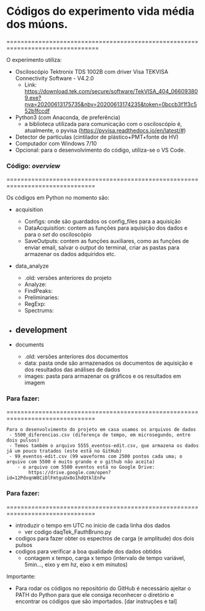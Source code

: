 # Códigos do experimento vida média dos múons.
================================================================================
  
O experimento utiliza:
 - Osciloscópio Tektronix TDS 1002B com driver Visa TEKVISA Connectivity Software - V4.2.0
	- Link: https://download.tek.com/secure/software/TekVISA_404_066093809.exe?nva=20200613175735&nbv=20200613174235&token=0bccb3f1f3c552b1fccdf
 - Python3 (com Anaconda, de preferência)
 	- a biblioteca utilizada para comunicação com o osciloscópio é, atualmente, o pyvisa (https://pyvisa.readthedocs.io/en/latest/#)
 - Detector de particulas (cintilador de plástico+PMT+fonte de HV)
 - Computador com Windows 7/10 
 - Opcional: para o desenvolvimento do código, utiliza-se o VS Code. 


### Código: _overview_ 
===============================================================================

Os códigos em Python no momento são:

 - acquisition
 	- Configs: onde são guardados os config_files para a aquisição
 	- DataAcquisition: contem as funções para aquisição dos dados e para o _set_ do osciloscópio
 	- SaveOutputs: contem as funções auxiliares, como as funções de enviar email, salvar o _output_ do terminal, criar as pastas para armazenar os dados adquiridos etc.

 - data_analyze
 	- .old: versões anteriores do projeto
 	- Analyze: 
 	- FindPeaks:   
 	- Preliminaries: 
 	- RegExp: 
 	- Spectrums: 
	
 - development
 	-
	
 - documents
 	- .old: versões anteriores dos documentos
 	- data: pasta onde são armazenados os documentos de aquisição e dos resultados das análises de dados
 	- images: pasta para armazenar os gráficos e os resultados em imagem



### Para fazer:
===============================================================================

	Para o desenvolvimento do projeto em casa usamos os arquivos de dados
	 - 5500_diferencias.csv (diferença de tempo, em microsegundo, entre dois pulsos)
	 - Temos também o arquivo 5555_eventos-edit.csv, que armazena os dados já um pouco tratados (este está no GitHub)
	 - 99_eventos-edit.csv (99 waveforms com 2500 pontos cada uma; o arquivo com 5500 é muito grande e o github não aceita)
	    - o arquivo com 5500 eventos está no Google Drive: 
	    	https://drive.google.com/open?id=12PdxqnW8CiDlFmtguUx0o1hdQtklEnFw

	 
### Para fazer:
===============================================================================
 - introduzir o tempo em UTC no início de cada linha dos dados
 	- ver codigo daqTek_FauthBruno.py
 - codigos para fazer obter os espectros de carga (e amplitude) dos dois pulsos 
 - codigos para verificar a boa qualidade dos dados obtidos
	- contagem x tempo,  carga x tempo (intervalo de tempo variável, 5min..., eixo y em hz, eixo x em minutos)


Importante:
 - Para rodar os códigos no repositório do GitHub é necessário ajeitar o PATH do Python para que ele consiga reconhecer o diretório e encontrar os códigos que são importados.
 [dar instruções e tal]
